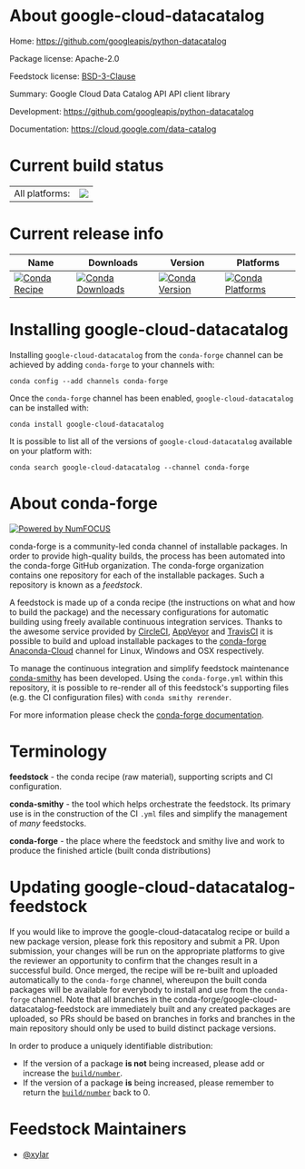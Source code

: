 About google-cloud-datacatalog
==============================

Home: https://github.com/googleapis/python-datacatalog

Package license: Apache-2.0

Feedstock license: [BSD-3-Clause](https://github.com/conda-forge/google-cloud-datacatalog-feedstock/blob/master/LICENSE.txt)

Summary: Google Cloud Data Catalog API API client library

Development: https://github.com/googleapis/python-datacatalog

Documentation: https://cloud.google.com/data-catalog

Current build status
====================


<table><tr><td>All platforms:</td>
    <td>
      <a href="https://dev.azure.com/conda-forge/feedstock-builds/_build/latest?definitionId=12017&branchName=master">
        <img src="https://dev.azure.com/conda-forge/feedstock-builds/_apis/build/status/google-cloud-datacatalog-feedstock?branchName=master">
      </a>
    </td>
  </tr>
</table>

Current release info
====================

| Name | Downloads | Version | Platforms |
| --- | --- | --- | --- |
| [![Conda Recipe](https://img.shields.io/badge/recipe-google--cloud--datacatalog-green.svg)](https://anaconda.org/conda-forge/google-cloud-datacatalog) | [![Conda Downloads](https://img.shields.io/conda/dn/conda-forge/google-cloud-datacatalog.svg)](https://anaconda.org/conda-forge/google-cloud-datacatalog) | [![Conda Version](https://img.shields.io/conda/vn/conda-forge/google-cloud-datacatalog.svg)](https://anaconda.org/conda-forge/google-cloud-datacatalog) | [![Conda Platforms](https://img.shields.io/conda/pn/conda-forge/google-cloud-datacatalog.svg)](https://anaconda.org/conda-forge/google-cloud-datacatalog) |

Installing google-cloud-datacatalog
===================================

Installing `google-cloud-datacatalog` from the `conda-forge` channel can be achieved by adding `conda-forge` to your channels with:

```
conda config --add channels conda-forge
```

Once the `conda-forge` channel has been enabled, `google-cloud-datacatalog` can be installed with:

```
conda install google-cloud-datacatalog
```

It is possible to list all of the versions of `google-cloud-datacatalog` available on your platform with:

```
conda search google-cloud-datacatalog --channel conda-forge
```


About conda-forge
=================

[![Powered by NumFOCUS](https://img.shields.io/badge/powered%20by-NumFOCUS-orange.svg?style=flat&colorA=E1523D&colorB=007D8A)](http://numfocus.org)

conda-forge is a community-led conda channel of installable packages.
In order to provide high-quality builds, the process has been automated into the
conda-forge GitHub organization. The conda-forge organization contains one repository
for each of the installable packages. Such a repository is known as a *feedstock*.

A feedstock is made up of a conda recipe (the instructions on what and how to build
the package) and the necessary configurations for automatic building using freely
available continuous integration services. Thanks to the awesome service provided by
[CircleCI](https://circleci.com/), [AppVeyor](https://www.appveyor.com/)
and [TravisCI](https://travis-ci.com/) it is possible to build and upload installable
packages to the [conda-forge](https://anaconda.org/conda-forge)
[Anaconda-Cloud](https://anaconda.org/) channel for Linux, Windows and OSX respectively.

To manage the continuous integration and simplify feedstock maintenance
[conda-smithy](https://github.com/conda-forge/conda-smithy) has been developed.
Using the ``conda-forge.yml`` within this repository, it is possible to re-render all of
this feedstock's supporting files (e.g. the CI configuration files) with ``conda smithy rerender``.

For more information please check the [conda-forge documentation](https://conda-forge.org/docs/).

Terminology
===========

**feedstock** - the conda recipe (raw material), supporting scripts and CI configuration.

**conda-smithy** - the tool which helps orchestrate the feedstock.
                   Its primary use is in the construction of the CI ``.yml`` files
                   and simplify the management of *many* feedstocks.

**conda-forge** - the place where the feedstock and smithy live and work to
                  produce the finished article (built conda distributions)


Updating google-cloud-datacatalog-feedstock
===========================================

If you would like to improve the google-cloud-datacatalog recipe or build a new
package version, please fork this repository and submit a PR. Upon submission,
your changes will be run on the appropriate platforms to give the reviewer an
opportunity to confirm that the changes result in a successful build. Once
merged, the recipe will be re-built and uploaded automatically to the
`conda-forge` channel, whereupon the built conda packages will be available for
everybody to install and use from the `conda-forge` channel.
Note that all branches in the conda-forge/google-cloud-datacatalog-feedstock are
immediately built and any created packages are uploaded, so PRs should be based
on branches in forks and branches in the main repository should only be used to
build distinct package versions.

In order to produce a uniquely identifiable distribution:
 * If the version of a package **is not** being increased, please add or increase
   the [``build/number``](https://conda.io/docs/user-guide/tasks/build-packages/define-metadata.html#build-number-and-string).
 * If the version of a package **is** being increased, please remember to return
   the [``build/number``](https://conda.io/docs/user-guide/tasks/build-packages/define-metadata.html#build-number-and-string)
   back to 0.

Feedstock Maintainers
=====================

* [@xylar](https://github.com/xylar/)

